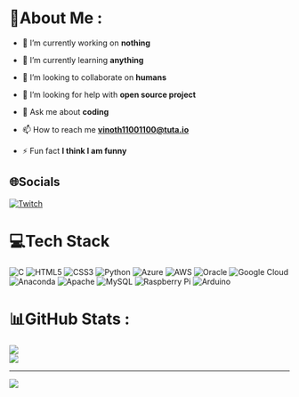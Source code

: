 # 💫About Me :
- 🔭 I’m currently working on **nothing**

- 🌱 I’m currently learning **anything**

- 👯 I’m looking to collaborate on **humans**

- 🤝 I’m looking for help with **open source project**

- 💬 Ask me about **coding**

- 📫 How to reach me **vinoth11001100@tuta.io**

- ⚡ Fun fact **I think I am funny**


## 🌐Socials
[![Twitch](https://img.shields.io/badge/Twitch-%239146FF.svg?logo=Twitch&logoColor=white)](https://twitch.tv/vinoth11001100) 

# 💻Tech Stack
![C](https://img.shields.io/badge/c-%2300599C.svg?style=plastic&logo=c&logoColor=white) ![HTML5](https://img.shields.io/badge/html5-%23E34F26.svg?style=plastic&logo=html5&logoColor=white) ![CSS3](https://img.shields.io/badge/css3-%231572B6.svg?style=plastic&logo=css3&logoColor=white) ![Python](https://img.shields.io/badge/python-3670A0?style=plastic&logo=python&logoColor=ffdd54) ![Azure](https://img.shields.io/badge/azure-%230072C6.svg?style=plastic&logo=azure-devops&logoColor=white) ![AWS](https://img.shields.io/badge/AWS-%23FF9900.svg?style=plastic&logo=amazon-aws&logoColor=white) ![Oracle](https://img.shields.io/badge/Oracle-F80000?style=plastic&logo=oracle&logoColor=white) ![Google Cloud](https://img.shields.io/badge/Google%20Cloud-%234285F4.svg?style=plastic&logo=google-cloud&logoColor=white) ![Anaconda](https://img.shields.io/badge/Anaconda-%2344A833.svg?style=plastic&logo=anaconda&logoColor=white) ![Apache](https://img.shields.io/badge/apache-%23D42029.svg?style=plastic&logo=apache&logoColor=white) ![MySQL](https://img.shields.io/badge/mysql-%2300f.svg?style=plastic&logo=mysql&logoColor=white) ![Raspberry Pi](https://img.shields.io/badge/-RaspberryPi-C51A4A?style=plastic&logo=Raspberry-Pi) ![Arduino](https://img.shields.io/badge/-Arduino-00979D?style=plastic&logo=Arduino&logoColor=white)
# 📊GitHub Stats :
![](https://github-readme-stats.vercel.app/api?username=vinoth11001100&theme=graywhite&hide_border=false&include_all_commits=true&count_private=false)<br/>
![](https://github-readme-streak-stats.herokuapp.com/?user=vinoth11001100&theme=graywhite&hide_border=false)<br/>

---
[![](https://visitcount.itsvg.in/api?id=vinoth11001100&icon=5&color=12)](https://visitcount.itsvg.in)

